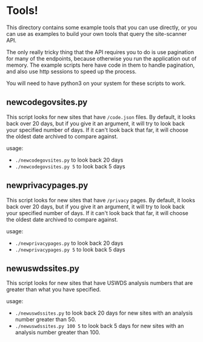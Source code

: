 # Tools!

This directory contains some example tools that you can use directly, or you
can use as examples to build your own tools that query the site-scanner
API.

The only really tricky thing that the API requires you to do is use pagination
for many of the endpoints, because otherwise you run the application out
of memory.  The example scripts here have code in them to handle pagination,
and also use http sessions to speed up the process.

You will need to have python3 on your system for these scripts to work.

## newcodegovsites.py

This script looks for new sites that have `/code.json` files.  By default,
it looks back over 20 days, but if you give it an argument, it will try to
look back your specified number of days.  If it can't look back that far,
it will choose the oldest date archived to compare against.

usage: 
* `./newcodegovsites.py` to look back 20 days
* `./newcodegovsites.py 5` to look back 5 days

## newprivacypages.py

This script looks for new sites that have `/privacy` pages.  By default,
it looks back over 20 days, but if you give it an argument, it will try to
look back your specified number of days.  If it can't look back that far,
it will choose the oldest date archived to compare against.

usage: 
* `./newprivacypages.py` to look back 20 days
* `./newprivacypages.py 5` to look back 5 days

## newuswdssites.py

This script looks for new sites that have USWDS analysis numbers that are
greater than what you have specified.

usage: 
* `./newuswdssites.py` to look back 20 days for new sites with an analysis number greater than 50.
* `./newuswdssites.py 100 5` to look back 5 days for new sites with an analysis number greater than 100.
